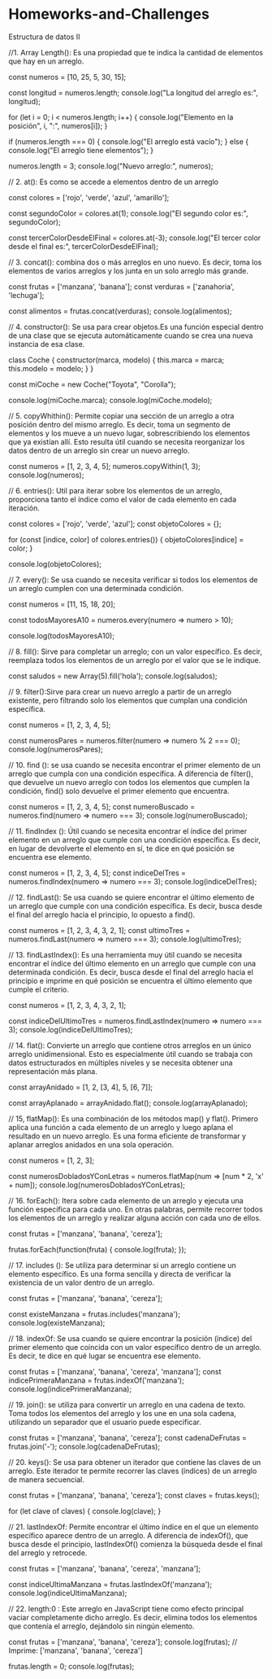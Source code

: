 # Homeworks-and-Challenges
Estructura de datos II

//1.	Array Length(): Es una propiedad que te indica la cantidad de elementos que hay en un arreglo. 

const numeros = [10, 25, 5, 30, 15];

const longitud = numeros.length;
console.log("La longitud del arreglo es:", longitud); 

for (let i = 0; i < numeros.length; i++) {
  console.log("Elemento en la posición", i, ":", numeros[i]);
}

if (numeros.length === 0) {
  console.log("El arreglo está vacío");
} else {
  console.log("El arreglo tiene elementos");
}

numeros.length = 3;
console.log("Nuevo arreglo:", numeros); 

// 2. at(): Es como se accede a elementos dentro de un arreglo

const colores = ['rojo', 'verde', 'azul', 'amarillo'];

const segundoColor = colores.at(1);
console.log("El segundo color es:", segundoColor); 

const tercerColorDesdeElFinal = colores.at(-3);
console.log("El tercer color desde el final es:", tercerColorDesdeElFinal); 

// 3. concat(): combina dos o más arreglos en uno nuevo. Es decir, toma los elementos de varios arreglos y los junta en un solo arreglo más grande.

const frutas = ['manzana', 'banana'];
const verduras = ['zanahoria', 'lechuga'];

const alimentos = frutas.concat(verduras);
console.log(alimentos); 

// 4. constructor(): Se usa para crear objetos.Es una función especial dentro de una clase que se ejecuta automáticamente cuando se crea una nueva instancia de esa clase.

class Coche {
  constructor(marca, modelo) {
    this.marca = marca;
    this.modelo = modelo;
  }
}

const miCoche = new Coche("Toyota", "Corolla");

console.log(miCoche.marca); 
console.log(miCoche.modelo); 

// 5. copyWhithin(): Permite copiar una sección de un arreglo a otra posición dentro del mismo arreglo. Es decir, toma un segmento de elementos y los mueve a un nuevo lugar, sobrescribiendo los elementos que ya existían allí. Esto resulta útil cuando se necesita reorganizar los datos dentro de un arreglo sin crear un nuevo arreglo.

const numeros = [1, 2, 3, 4, 5];
numeros.copyWithin(1, 3); 
console.log(numeros); 

// 6. entries(): Util para iterar sobre los elementos de un arreglo, proporciona tanto el índice como el valor de cada elemento en cada iteración.

const colores = ['rojo', 'verde', 'azul'];
const objetoColores = {};

for (const [indice, color] of colores.entries()) {
  objetoColores[indice] = color;
}

console.log(objetoColores); 

// 7. every(): Se usa cuando se necesita verificar si todos los elementos de un arreglo cumplen con una determinada condición.

const numeros = [11, 15, 18, 20];

const todosMayoresA10 = numeros.every(numero => numero > 10);

console.log(todosMayoresA10); 

// 8. fill(): Sirve para completar un arreglo; con un valor específico. Es decir, reemplaza todos los elementos de un arreglo por el valor que se le indique.

const saludos = new Array(5).fill('hola');
console.log(saludos); 

// 9. filter():Sirve para crear un nuevo arreglo a partir de un arreglo existente, pero filtrando solo los elementos que cumplan una condición específica.

const numeros = [1, 2, 3, 4, 5];

const numerosPares = numeros.filter(numero => numero % 2 === 0);
console.log(numerosPares); 

// 10. find (): se usa cuando se necesita encontrar el primer elemento de un arreglo que cumpla con una condición específica. A diferencia de filter(), que devuelve un nuevo arreglo con todos los elementos que cumplen la condición, find() solo devuelve el primer elemento que encuentra.

const numeros = [1, 2, 3, 4, 5];
const numeroBuscado = numeros.find(numero => numero === 3);
console.log(numeroBuscado); 

// 11. findIndex ():  Útil cuando se necesita encontrar el índice del primer elemento en un arreglo que cumple con una condición específica. Es decir, en lugar de devolverte el elemento en sí, te dice en qué posición se encuentra ese elemento.

const numeros = [1, 2, 3, 4, 5];
const indiceDelTres = numeros.findIndex(numero => numero === 3);
console.log(indiceDelTres); 

// 12. findLast(): Se usa cuando se quiere encontrar el último elemento de un arreglo que cumple con una condición específica. Es decir, busca desde el final del arreglo hacia el principio, lo opuesto a find().

const numeros = [1, 2, 3, 4, 3, 2, 1];
const ultimoTres = numeros.findLast(numero => numero === 3);
console.log(ultimoTres); 

// 13. findLastIndex(): Es una herramienta muy útil cuando se necesita encontrar el índice del último elemento en un arreglo que cumple con una determinada condición. Es decir, busca desde el final del arreglo hacia el principio e imprime en qué posición se encuentra el último elemento que cumple el criterio.

const numeros = [1, 2, 3, 4, 3, 2, 1];

const indiceDelUltimoTres = numeros.findLastIndex(numero => numero === 3);
console.log(indiceDelUltimoTres); 

// 14. flat(): Convierte un arreglo que contiene otros arreglos en un único arreglo unidimensional. Esto es especialmente útil cuando se trabaja con datos estructurados en múltiples niveles y se necesita obtener una representación más plana.

const arrayAnidado = [1, 2, [3, 4], 5, [6, 7]];

const arrayAplanado = arrayAnidado.flat();
console.log(arrayAplanado); 

// 15, flatMap(): Es una combinación de los métodos map() y flat(). Primero aplica una función a cada elemento de un arreglo y luego aplana el resultado en un nuevo arreglo. Es una forma eficiente de transformar y aplanar arreglos anidados en una sola operación.

const numeros = [1, 2, 3];

const numerosDobladosYConLetras = numeros.flatMap(num => [num * 2, 'x' + num]);
console.log(numerosDobladosYConLetras); 

// 16. forEach(): Itera sobre cada elemento de un arreglo y ejecuta una función específica para cada uno. En otras palabras, permite recorrer todos los elementos de un arreglo y realizar alguna acción con cada uno de ellos.

const frutas = ['manzana', 'banana', 'cereza'];

frutas.forEach(function(fruta) {
  console.log(fruta);
});

// 17. includes (): Se utiliza para determinar si un arreglo contiene un elemento específico. Es una forma sencilla y directa de verificar la existencia de un valor dentro de un arreglo.

const frutas = ['manzana', 'banana', 'cereza'];

const existeManzana = frutas.includes('manzana');
console.log(existeManzana); 

// 18. indexOf: Se usa cuando se quiere encontrar la posición (índice) del primer elemento que coincida con un valor específico dentro de un arreglo. Es decir, te dice en qué lugar se encuentra ese elemento.

const frutas = ['manzana', 'banana', 'cereza', 'manzana'];
const indicePrimeraManzana = frutas.indexOf('manzana');
console.log(indicePrimeraManzana);

// 19. join(): se utiliza para convertir un arreglo en una cadena de texto. Toma todos los elementos del arreglo y los une en una sola cadena, utilizando un separador que el usuario puede especificar.

const frutas = ['manzana', 'banana', 'cereza'];
const cadenaDeFrutas = frutas.join('-');
console.log(cadenaDeFrutas); 

// 20. keys(): Se usa para obtener un iterador que contiene las claves de un arreglo. Este iterador te permite recorrer las claves (índices) de un arreglo de manera secuencial.

const frutas = ['manzana', 'banana', 'cereza'];
const claves = frutas.keys();

for (let clave of claves) {
  console.log(clave); 
}

// 21. lastIndexOf: Permite encontrar el último índice en el que un elemento específico aparece dentro de un arreglo. A diferencia de indexOf(), que busca desde el principio, lastIndexOf() comienza la búsqueda desde el final del arreglo y retrocede.

const frutas = ['manzana', 'banana', 'cereza', 'manzana'];

const indiceUltimaManzana = frutas.lastIndexOf('manzana');
console.log(indiceUltimaManzana); 

// 22. length:0 : Este arreglo en JavaScript tiene como efecto principal vaciar completamente dicho arreglo. Es decir, elimina todos los elementos que contenía el arreglo, dejándolo sin ningún elemento.

const frutas = ['manzana', 'banana', 'cereza'];
console.log(frutas); // Imprime: ['manzana', 'banana', 'cereza']

frutas.length = 0;
console.log(frutas); 

